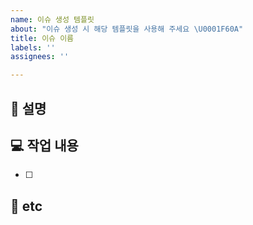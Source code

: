 ```yaml
---
name: 이슈 생성 템플릿
about: "이슈 생성 시 해당 템플릿을 사용해 주세요 \U0001F60A"
title: 이슈 이름
labels: ''
assignees: ''

---
```


## 📝 설명

<!-- 작업에 대한 설명입니다. -->

## 💻 작업 내용

<!-- 작업할 내용을 입력하세요. -->
- [ ]

## 💬 etc

<!--
  작성한 내용 외 정보들을 기입할 수 있습니다.
-->
